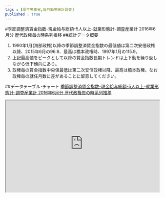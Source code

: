 ```yaml
--- 
tags : [厚生労働省,毎月勤労統計調査] 
published : true
---
```

#季節調整済賃金指数-現金給与総額-5人以上-就業形態計-調査産業計 2016年6月分 歴代政権毎の時系列推移
##統計データ概要
1. 1990年1月(海部政権)以降の季節調整済賃金指数の最低値は第二次安倍政権以降、2015年6月の96.9、最高は橋本政権時、1997年1月の115.9。
1. 上記最高値をピークとして以降の賃金指数長期トレンドは上下動を繰り返しながら低下傾向にあり。
1. 政権毎の賃金指数中央値最低は第二次安倍政権以降、最高は橋本政権。なお政権毎の就任月数に差があることに留意してください。


##データテーブル･チャート
[季節調整済賃金指数-現金給与総額-5人以上-就業形態計-調査産業計 2016年6月分 歴代政権毎の時系列推移](
http://knowledgevault.saecanet.com/charts/am-consulting.co.jp-2016-08-23-11-32-13.html
)

<iframe src="
http://knowledgevault.saecanet.com/charts/am-consulting.co.jp-2016-08-23-11-32-13.html
" width="100%" height="300px"></iframe>